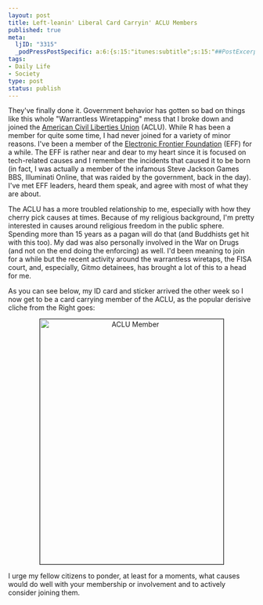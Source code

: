 ```yaml
--- 
layout: post
title: Left-leanin' Liberal Card Carryin' ACLU Members
published: true
meta: 
  ljID: "3315"
  _podPressPostSpecific: a:6:{s:15:"itunes:subtitle";s:15:"##PostExcerpt##";s:14:"itunes:summary";s:15:"##PostExcerpt##";s:15:"itunes:keywords";s:17:"##WordPressCats##";s:13:"itunes:author";s:10:"##Global##";s:15:"itunes:explicit";s:2:"No";s:12:"itunes:block";s:2:"No";}
tags: 
- Daily Life
- Society
type: post
status: publish
---
```

They've finally done it. Government behavior has gotten so bad on things like this whole "Warrantless Wiretapping" mess that I broke down and joined the <a href="http://www.aclu.org">American Civil Liberties Union</a> (ACLU). While R has been a member for quite some time, I had never joined for a variety of minor reasons. I've been a member of the <a href="http://www.eff.org">Electronic Frontier Foundation</a> (EFF) for a while. The EFF is rather near and dear to my heart since it is focused on tech-related causes and I remember the incidents that caused it to be born (in fact, I was actually a member of the infamous Steve Jackson Games BBS, Illuminati Online, that was raided by the government, back in the day). I've met EFF leaders, heard them speak, and agree with most of what they are about.

The ACLU has a more troubled relationship to me, especially with how they cherry pick causes at times. Because of my religious background, I'm pretty interested in causes around religious freedom in the public sphere. Spending more than 15 years as a pagan will do that (and Buddhists get hit with this too). My dad was also personally involved in the War on Drugs (and not on the end doing the enforcing) as well. I'd been meaning to join for a while but the recent activity around the warrantless wiretaps, the FISA court, and, especially, Gitmo detainees, has brought a lot of this to a head for me. 

As you can see below, my ID card and sticker arrived the other week so I now get to be a card carrying member of the ACLU, as the popular derisive cliche from the Right goes:
<p align="center"><a href="http://www.flickr.com/photos/albill/2649374924/" title="ACLU Member by albill, on Flickr"><img src="http://farm4.static.flickr.com/3199/2649374924_5758cc22c6.jpg" width="375" height="500" alt="ACLU Member" border="1" /></a></p>
I urge my fellow citizens to ponder, at least for a moments, what causes would do well with your membership or involvement and to actively consider joining them.
